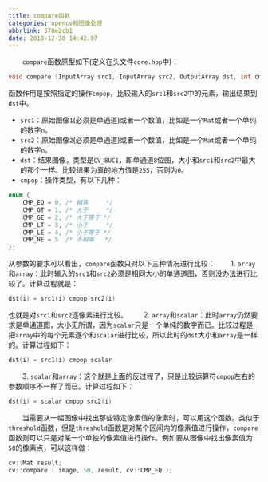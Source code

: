 ```yaml
---
title: compare函数
categories: opencv和图像处理
abbrlink: 370e2cb1
date: 2018-12-30 14:42:07
---
```

&emsp;&emsp;`compare`函数原型如下(定义在头文件`core.hpp`中)：

``` c
void compare (InputArray src1, InputArray src2, OutputArray dst, int cmpop);
```

函数作用是按照指定的操作`cmpop`，比较输入的`src1`和`src2`中的元素，输出结果到`dst`中。

- `src1`：原始图像`1`(必须是单通道)或者一个数值，比如是一个`Mat`或者一个单纯的数字`n`。
- `src2`：原始图像`2`(必须是单通道)或者一个数值，比如是一个`Mat`或者一个单纯的数字`n`。
- `dst`：结果图像，类型是`CV_8UC1`，即单通道`8`位图，大小和`src1`和`src2`中最大的那个一样。比较结果为真的地方值是`255`，否则为`0`。
- `cmpop`：操作类型，有以下几种：

``` cpp
enum {
    CMP_EQ = 0, /* 相等     */
    CMP_GT = 1, /* 大于     */
    CMP_GE = 2, /* 大于等于 */
    CMP_LT = 3, /* 小于     */
    CMP_LE = 4, /* 小于等于 */
    CMP_NE = 5  /* 不相等   */
};
```

从参数的要求可以看出，`compare`函数只对以下三种情况进行比较：
&emsp;&emsp;1. `array`和`array`：此时输入的`src1`和`src2`必须是相同大小的单通道图，否则没办法进行比较了。计算过程就是：

``` c
dst(i) = src1(i) cmpop src2(i)
```

也就是对`src1`和`src2`逐像素进行比较。
&emsp;&emsp;2. `array`和`scalar`：此时`array`仍然要求是单通道图，大小无所谓，因为`scalar`只是一个单纯的数字而已。比较过程是把`array`中的每个元素逐个和`scalar`进行比较，所以此时的`dst`大小和`array`是一样的。计算过程如下：

``` c
dst(i) = src1(i) cmpop scalar
```

&emsp;&emsp;3. `scalar`和`array`：这个就是上面的反过程了，只是比较运算符`cmpop`左右的参数顺序不一样了而已。计算过程如下：

``` c
dst(i) = scalar cmpop src2(i)
```

&emsp;&emsp;当需要从一幅图像中找出那些特定像素值的像素时，可以用这个函数。类似于`threshold`函数，但是`threshold`函数是对某个区间内的像素值进行操作，`compare`函数则可以只是对某一个单独的像素值进行操作。例如要从图像中找出像素值为`50`的像素点，可以这样做：

``` cpp
cv::Mat result;
cv::compare ( image, 50, result, cv::CMP_EQ );
```